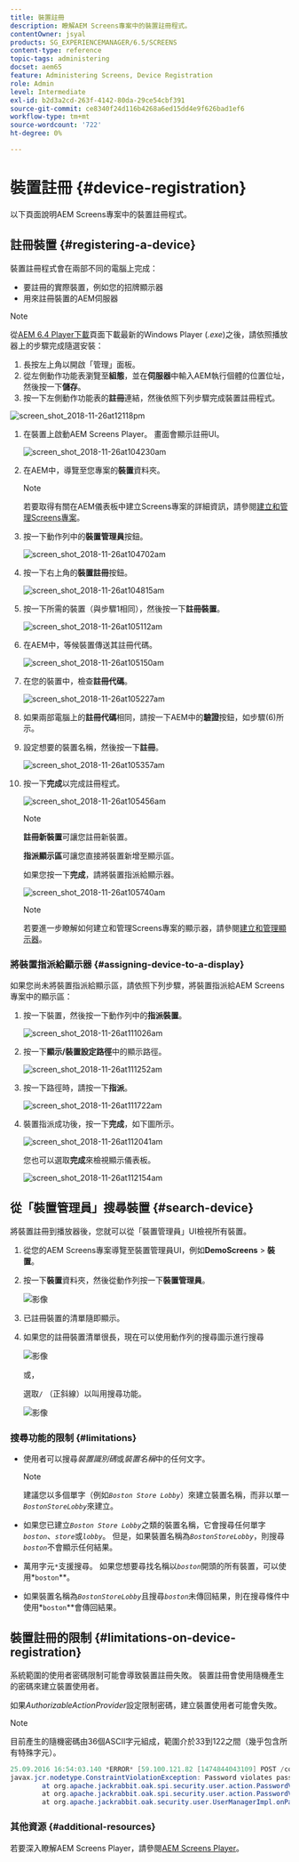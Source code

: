 ```yaml
---
title: 裝置註冊
description: 瞭解AEM Screens專案中的裝置註冊程式。
contentOwner: jsyal
products: SG_EXPERIENCEMANAGER/6.5/SCREENS
content-type: reference
topic-tags: administering
docset: aem65
feature: Administering Screens, Device Registration
role: Admin
level: Intermediate
exl-id: b2d3a2cd-263f-4142-80da-29ce54cbf391
source-git-commit: ce8340f24d116b4268a6ed15dd4e9f626bad1ef6
workflow-type: tm+mt
source-wordcount: '722'
ht-degree: 0%

---
```


# 裝置註冊 {#device-registration}

以下頁面說明AEM Screens專案中的裝置註冊程式。

## 註冊裝置 {#registering-a-device}

裝置註冊程式會在兩部不同的電腦上完成：

* 要註冊的實際裝置，例如您的招牌顯示器
* 用來註冊裝置的AEM伺服器

>[!NOTE]
>
>從[AEM 6.4 Player下載](https://download.macromedia.com/screens/)頁面下載最新的Windows Player (*.exe*)之後，請依照播放器上的步驟完成隨選安裝：
>
>1. 長按左上角以開啟「管理」面板。
>1. 從左側動作功能表瀏覽至&#x200B;**組態**，並在&#x200B;**伺服器**&#x200B;中輸入AEM執行個體的位置位址，然後按一下&#x200B;**儲存**。
>1. 按一下左側動作功能表的&#x200B;**註冊**&#x200B;連結，然後依照下列步驟完成裝置註冊程式。
>

![screen_shot_2018-11-26at12118pm](assets/screen_shot_2018-11-26at12118pm.png)

1. 在裝置上啟動AEM Screens Player。 畫面會顯示註冊UI。

   ![screen_shot_2018-11-26at104230am](assets/screen_shot_2018-11-26at104230am.png)

1. 在AEM中，導覽至您專案的&#x200B;**裝置**&#x200B;資料夾。

   >[!NOTE]
   >
   >若要取得有關在AEM儀表板中建立Screens專案的詳細資訊，請參閱[建立和管理Screens專案](creating-a-screens-project.md)。

1. 按一下動作列中的&#x200B;**裝置管理員**&#x200B;按鈕。

   ![screen_shot_2018-11-26at104702am](assets/screen_shot_2018-11-26at104702am.png)

1. 按一下右上角的&#x200B;**裝置註冊**&#x200B;按鈕。

   ![screen_shot_2018-11-26at104815am](assets/screen_shot_2018-11-26at104815am.png)

1. 按一下所需的裝置（與步驟1相同），然後按一下&#x200B;**註冊裝置**。

   ![screen_shot_2018-11-26at105112am](assets/screen_shot_2018-11-26at105112am.png)

1. 在AEM中，等候裝置傳送其註冊代碼。

   ![screen_shot_2018-11-26at105150am](assets/screen_shot_2018-11-26at105150am.png)

1. 在您的裝置中，檢查&#x200B;**註冊代碼**。

   ![screen_shot_2018-11-26at105227am](assets/screen_shot_2018-11-26at105227am.png)

1. 如果兩部電腦上的&#x200B;**註冊代碼**&#x200B;相同，請按一下AEM中的&#x200B;**驗證**&#x200B;按鈕，如步驟(6)所示。
1. 設定想要的裝置名稱，然後按一下&#x200B;**註冊**。

   ![screen_shot_2018-11-26at105357am](assets/screen_shot_2018-11-26at105357am.png)

1. 按一下&#x200B;**完成**&#x200B;以完成註冊程式。

   ![screen_shot_2018-11-26at105456am](assets/screen_shot_2018-11-26at105456am.png)

   >[!NOTE]
   >
   >**註冊新裝置**&#x200B;可讓您註冊新裝置。
   >
   >**指派顯示區**&#x200B;可讓您直接將裝置新增至顯示區。

   如果您按一下&#x200B;**完成**，請將裝置指派給顯示器。

   ![screen_shot_2018-11-26at105740am](assets/screen_shot_2018-11-26at105740am.png)

   >[!NOTE]
   >
   >若要進一步瞭解如何建立和管理Screens專案的顯示器，請參閱[建立和管理顯示器](managing-displays.md)。

### 將裝置指派給顯示器 {#assigning-device-to-a-display}

如果您尚未將裝置指派給顯示區，請依照下列步驟，將裝置指派給AEM Screens專案中的顯示區：

1. 按一下裝置，然後按一下動作列中的&#x200B;**指派裝置**。

   ![screen_shot_2018-11-26at111026am](assets/screen_shot_2018-11-26at111026am.png)

1. 按一下&#x200B;**顯示/裝置設定路徑**&#x200B;中的顯示路徑。

   ![screen_shot_2018-11-26at111252am](assets/screen_shot_2018-11-26at111252am.png)

1. 按一下路徑時，請按一下&#x200B;**指派**。

   ![screen_shot_2018-11-26at111722am](assets/screen_shot_2018-11-26at111722am.png)

1. 裝置指派成功後，按一下&#x200B;**完成**，如下圖所示。

   ![screen_shot_2018-11-26at112041am](assets/screen_shot_2018-11-26at112041am.png)

   您也可以選取&#x200B;**完成**&#x200B;來檢視顯示儀表板。

   ![screen_shot_2018-11-26at112154am](assets/screen_shot_2018-11-26at112154am.png)

## 從「裝置管理員」搜尋裝置 {#search-device}

將裝置註冊到播放器後，您就可以從「裝置管理員」UI檢視所有裝置。

1. 從您的AEM Screens專案導覽至裝置管理員UI，例如&#x200B;**DemoScreens** > **裝置**。

1. 按一下&#x200B;**裝置**&#x200B;資料夾，然後從動作列按一下&#x200B;**裝置管理員**。

   ![影像](/help/user-guide/assets/device-manager/device-manager-1.png)

1. 已註冊裝置的清單隨即顯示。

1. 如果您的註冊裝置清單很長，現在可以使用動作列的搜尋圖示進行搜尋

   ![影像](/help/user-guide/assets/device-manager/device-manager-2.png)

   或，

   選取`/` （正斜線）以叫用搜尋功能。

   ![影像](/help/user-guide/assets/device-manager/device-manager-3.png)


### 搜尋功能的限制 {#limitations}

* 使用者可以搜尋&#x200B;*裝置識別碼*&#x200B;或&#x200B;*裝置名稱*&#x200B;中的任何文字。

  >[!NOTE]
  >建議您以多個單字（例如&#x200B;*`Boston Store Lobby`*）來建立裝置名稱，而非以單一&#x200B;*`BostonStoreLobby`*&#x200B;來建立。

* 如果您已建立&#x200B;*`Boston Store Lobby`*&#x200B;之類的裝置名稱，它會搜尋任何單字&#x200B;*`boston`*、*`store`*&#x200B;或&#x200B;*`lobby`*。 但是，如果裝置名稱為&#x200B;*`BostonStoreLobby`*，則搜尋&#x200B;*`boston`*&#x200B;不會顯示任何結果。

* 萬用字元`*`支援搜尋。 如果您想要尋找名稱以&#x200B;*`boston`*&#x200B;開頭的所有裝置，可以使用*`boston`**。

* 如果裝置名稱為&#x200B;*`BostonStoreLobby`*&#x200B;且搜尋&#x200B;*`boston`*&#x200B;未傳回結果，則在搜尋條件中使用&#x200B;*`boston`**會傳回結果。

## 裝置註冊的限制 {#limitations-on-device-registration}

系統範圍的使用者密碼限制可能會導致裝置註冊失敗。 裝置註冊會使用隨機產生的密碼來建立裝置使用者。

如果&#x200B;*AuthorizableActionProvider*&#x200B;設定限制密碼，建立裝置使用者可能會失敗。

>[!NOTE]
>
>目前產生的隨機密碼由36個ASCII字元組成，範圍介於33到122之間（幾乎包含所有特殊字元）。

```java
25.09.2016 16:54:03.140 *ERROR* [59.100.121.82 [1474844043109] POST /content/screens/svc/registration HTTP/1.1] com.adobe.cq.screens.device.registration.impl.RegistrationServlet Error during device registration
javax.jcr.nodetype.ConstraintViolationException: Password violates password constraint (^(?=.*\d).{7,9}$).
        at org.apache.jackrabbit.oak.spi.security.user.action.PasswordValidationAction.validatePassword(PasswordValidationAction.java:105)
        at org.apache.jackrabbit.oak.spi.security.user.action.PasswordValidationAction.onPasswordChange(PasswordValidationAction.java:76)
        at org.apache.jackrabbit.oak.security.user.UserManagerImpl.onPasswordChange(UserManagerImpl.java:308)
```

### 其他資源 {#additional-resources}

若要深入瞭解AEM Screens Player，請參閱[AEM Screens Player](working-with-screens-player.md)。

